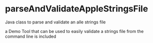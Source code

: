 parseAndValidateAppleStringsFile
================================

Java class to parse and validate an alle strings file

a Demo Tool that can be used to easily validate a strings file from the command line is included
